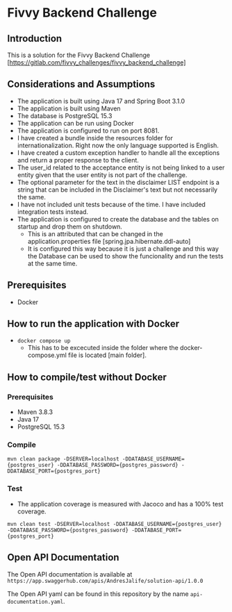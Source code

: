 # Fivvy Backend Challenge

## Introduction

This is a solution for the Fivvy Backend Challenge [https://gitlab.com/fivvy_challenges/fivvy_backend_challenge]

## Considerations and Assumptions

- The application is built using Java 17 and Spring Boot 3.1.0
- The application is built using Maven
- The database is PostgreSQL 15.3
- The application can be run using Docker
- The application is configured to run on port 8081.
- I have created a bundle inside the resources folder for internationalization. Right now the only language supported is English.
- I have created a custom exception handler to handle all the exceptions and return a proper response to the client.
- The user_id related to the acceptance entity is not being linked to a user entity given that the user entity is not part of the challenge.
- The optional parameter for the text in the disclaimer LIST endpoint is a string that can be included in the Disclaimer's text but not necessarily the same.
- I have not included unit tests because of the time. I have included integration tests instead.
- The application is configured to create the database and the tables on startup and drop them on shutdown.
  - This is an attributed that can be changed in the application.properties file [spring.jpa.hibernate.ddl-auto]
  - It is configured this way because it is just a challenge and this way the Database can be used to show the funcionality and run the tests at the same time.
  
## Prerequisites
- Docker

## How to run the application with Docker
- `docker compose up`
  - This has to be excecuted inside the folder where the docker-compose.yml file is located [main folder].

## How to compile/test without Docker

### Prerequisites
- Maven 3.8.3
- Java 17
- PostgreSQL 15.3

### Compile

`mvn clean package -DSERVER=localhost -DDATABASE_USERNAME={postgres_user} -DDATABASE_PASSWORD={postgres_password} -DDATABASE_PORT={postgres_port}`

### Test

- The application coverage is measured with Jacoco and has a 100% test coverage.

`mvn clean test -DSERVER=localhost -DDATABASE_USERNAME={postgres_user} -DDATABASE_PASSWORD={postgres_password} -DDATABASE_PORT={postgres_port}`

## Open API Documentation

The Open API documentation is available at `https://app.swaggerhub.com/apis/AndresJalife/solution-api/1.0.0`

The Open API yaml can be found in this repository by the name `api-documentation.yaml`.